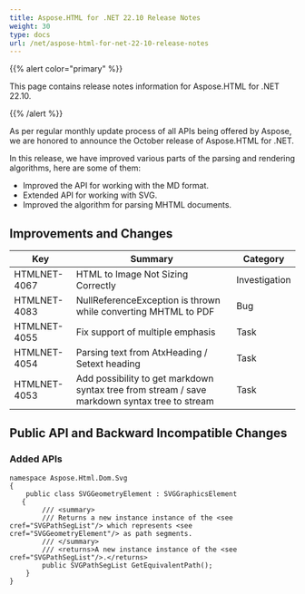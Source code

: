 ```yaml
---
title: Aspose.HTML for .NET 22.10 Release Notes
weight: 30
type: docs
url: /net/aspose-html-for-net-22-10-release-notes
---
```

  {{% alert color="primary" %}} 

This page contains release notes information for Aspose.HTML for .NET 22.10.

{{% /alert %}} 

As per regular monthly update process of all APIs being offered by Aspose, we are honored to announce the October release of Aspose.HTML for .NET.

In this release, we have improved various parts of the parsing and rendering algorithms, here are some of them:

* Improved the API for working with the MD format.
* Extended API for working with SVG.
* Improved the algorithm for parsing MHTML documents.


## **Improvements and Changes**

| **Key**      | **Summary**                                                                | **Category** |
| ------------ | -------------------------------------------------------------------------- | ------------ |
| HTMLNET-4067 | HTML to Image Not Sizing Correctly           | Investigation          |
| HTMLNET-4083 | NullReferenceException is thrown while converting MHTML to PDF | Bug          |
| HTMLNET-4055 | Fix support of multiple emphasis | Task          |
| HTMLNET-4054 | Parsing text from AtxHeading / Setext heading | Task          |
| HTMLNET-4053 | Add possibility to get markdown syntax tree from stream / save markdown syntax tree to stream | Task          |
## **Public API and Backward Incompatible Changes**

### **Added APIs**

```
namespace Aspose.Html.Dom.Svg
{
    public class SVGGeometryElement : SVGGraphicsElement
   {
        /// <summary>
        /// Returns a new instance instance of the <see cref="SVGPathSegList"/> which represents <see cref="SVGGeometryElement"/> as path segments.
        /// </summary>
        /// <returns>A new instance instance of the <see cref="SVGPathSegList"/>.</returns>
        public SVGPathSegList GetEquivalentPath();
    }
}
```
